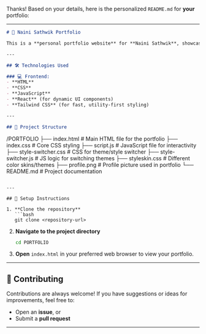 Thanks! Based on your details, here is the personalized `README.md` for **your** portfolio:

---

```markdown
# 💼 Naini Sathwik Portfolio

This is a **personal portfolio website** for **Naini Sathwik**, showcasing my skills, education, and projects. The website is designed to provide a clean and modern overview of my capabilities as a **Full Stack Developer** from India.

---

## 🛠️ Technologies Used

### 💻 Frontend:
- **HTML**
- **CSS**
- **JavaScript**
- **React** (for dynamic UI components)
- **Tailwind CSS** (for fast, utility-first styling)

---

## 📁 Project Structure

```

/PORTFOLIO
├── index.html              # Main HTML file for the portfolio
├── index.css              # Core CSS styling
├── script.js              # JavaScript file for interactivity
├── style-switcher.css     # CSS for theme/style switcher
├── style-switcher.js      # JS logic for switching themes
├── styleskin.css          # Different color skins/themes
├── profile.png            # Profile picture used in portfolio
└── README.md              # Project documentation

````

---

## 🚀 Setup Instructions

1. **Clone the repository**  
   ```bash
   git clone <repository-url>
````

2. **Navigate to the project directory**

   ```bash
   cd PORTFOLIO
   ```

3. **Open** `index.html` in your preferred web browser to view your portfolio.

---

## 🤝 Contributing

Contributions are always welcome!
If you have suggestions or ideas for improvements, feel free to:

* Open an **issue**, or
* Submit a **pull request**

---



